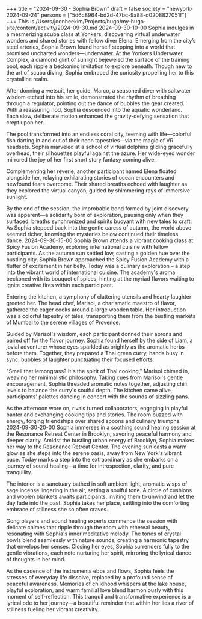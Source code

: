 +++
title = "2024-09-30 - Sophia Brown"
draft = false
society = "newyork-2024-09-24"
persons = ["5d6c8964-bd2d-47bc-9a88-d0208827051f"]
+++
This is /Users/joonheekim/Projects/hugo/my-hugo-site/content/activity/2024-09-30.md
2024-09-30-10-00
Sophia indulges in a mesmerizing scuba class at Yonkers, discovering virtual underwater wonders and shared stories with fellow diver Elena.
Emerging from the city’s steel arteries, Sophia Brown found herself stepping into a world that promised uncharted wonders—underwater. At the Yonkers Underwater Complex, a diamond glint of sunlight bejeweled the surface of the training pool, each ripple a beckoning invitation to explore beneath. Though new to the art of scuba diving, Sophia embraced the curiosity propelling her to this crystalline realm.

After donning a wetsuit, her guide, Marco, a seasoned diver with saltwater wisdom etched into his smile, demonstrated the rhythm of breathing through a regulator, pointing out the dance of bubbles the gear created. With a reassuring nod, Sophia descended into the aquatic wonderland. Each slow, deliberate motion enhanced the gravity-defying sensation that crept upon her. 

The pool transformed into an endless coral city, teeming with life—colorful fish darting in and out of their neon tapestries—via the magic of VR headsets. Sophia marveled at a school of virtual dolphins gliding gracefully overhead, their silhouettes playful against the azure. Her wide-eyed wonder mirrored the joy of her first short story fantasy coming alive.

Complementing her reverie, another participant named Elena floated alongside her, relaying exhilarating stories of ocean encounters and newfound fears overcome. Their shared breaths echoed with laughter as they explored the virtual canyon, guided by shimmering rays of immersive sunlight.

By the end of the session, the improbable bond formed by joint discovery was apparent—a solidarity born of exploration, pausing only when they surfaced, breaths synchronized and spirits buoyant with new tales to craft. As Sophia stepped back into the gentle caress of autumn, the world above seemed richer, knowing the mysteries below continued their timeless dance.
2024-09-30-15-00
Sophia Brown attends a vibrant cooking class at Spicy Fusion Academy, exploring international cuisine with fellow participants.
As the autumn sun settled low, casting a golden hue over the bustling city, Sophia Brown approached the Spicy Fusion Academy with a flutter of excitement in her belly. Today was a culinary exploration – a step into the vibrant world of international cuisine. The academy's aroma beckoned with its bouquet of spices, hinting at the myriad flavors waiting to ignite creative fires within each participant.

Entering the kitchen, a symphony of clattering utensils and hearty laughter greeted her. The head chef, Marisol, a charismatic maestro of flavor, gathered the eager cooks around a large wooden table. Her introduction was a colorful tapestry of tales, transporting them from the bustling markets of Mumbai to the serene villages of Provence.

Guided by Marisol's wisdom, each participant donned their aprons and paired off for the flavor journey. Sophia found herself by the side of Liam, a jovial adventurer whose eyes sparkled as brightly as the aromatic herbs before them. Together, they prepared a Thai green curry, hands busy in sync, bubbles of laughter punctuating their focused efforts.

"Smell that lemongrass? It's the spirit of Thai cooking," Marisol chimed in, weaving her minimalistic philosophy. Taking cues from Marisol's gentle encouragement, Sophia threaded aromatic notes together, adjusting chili levels to balance the curry's soulful depth. The kitchen came alive, participants' palettes dancing in concert with the sounds of sizzling pans.

As the afternoon wore on, rivals turned collaborators, engaging in playful banter and exchanging cooking tips and stories. The room buzzed with energy, forging friendships over shared spoons and culinary triumphs.
2024-09-30-20-00
Sophia immerses in a soothing sound healing session at the Resonance Retreat Center in Brooklyn, savoring peaceful harmony and deeper clarity.
Amidst the bustling urban energy of Brooklyn, Sophia makes her way to the Resonance Retreat Center. The evening sun casts a warm glow as she steps into the serene oasis, away from New York's vibrant pace. Today marks a step into the extraordinary as she embarks on a journey of sound healing—a time for introspection, clarity, and pure tranquility.

The interior is a sanctuary bathed in soft ambient light, aromatic wisps of sage incense lingering in the air, setting a soulful tone. A circle of cushions and woolen blankets awaits participants, inviting them to unwind and let the day fade into the past. Sophia takes her place, settling into the comforting embrace of stillness she so often craves.

Gong players and sound healing experts commence the session with delicate chimes that ripple through the room with ethereal beauty, resonating with Sophia's inner meditative melody. The tones of crystal bowls blend seamlessly with nature sounds, creating a harmonic tapestry that envelops her senses. Closing her eyes, Sophia surrenders fully to the gentle vibrations, each note nurturing her spirit, mirroring the lyrical dance of thoughts in her mind.

As the cadence of the instruments ebbs and flows, Sophia feels the stresses of everyday life dissolve, replaced by a profound sense of peaceful awareness. Memories of childhood whispers at the lake house, playful exploration, and warm familial love blend harmoniously with this moment of self-reflection. This tranquil and transformative experience is a lyrical ode to her journey—a beautiful reminder that within her lies a river of stillness fueling her vibrant creativity.

